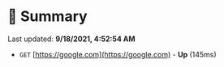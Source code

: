 # 📖 Summary
Last updated: **9/18/2021, 4:52:54 AM**

- `GET` [https://google.com](https://google.com) - **Up** (145ms)
